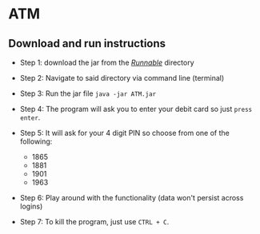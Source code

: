 # ATM

## Download and run instructions

* Step 1: download the jar from the *[Runnable](https://github.com/austin-pinon/AutomatedTellerMachine/tree/master/Runnable)* directory
* Step 2: Navigate to said directory via command line (terminal)
* Step 3: Run the jar file
  `java -jar ATM.jar`
  
* Step 4: The program will ask you to enter your debit card so just `press enter`.
* Step 5: It will ask for your 4 digit PIN so choose from one of the following:
  * 1865
  * 1881
  * 1901
  * 1963
* Step 6: Play around with the functionality (data won't persist across logins)
* Step 7: To kill the program, just use `CTRL + C`.
